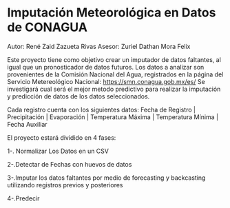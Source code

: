 # Imputación Meteorológica en Datos de CONAGUA
Autor: René Zaid Zazueta Rivas
Asesor: Zuriel Dathan Mora Felix

Este proyecto tiene como objetivo crear un imputador de datos faltantes, al igual que un pronosticador de datos futuros.
Los datos a analizar son provenientes de la Comisión Nacional del Agua, registrados en la página del Servicio Metereológico Nacional: https://smn.conagua.gob.mx/es/
Se investigará cual será el mejor metodo predictivo para realizar la imputación y predicción de datos de los datos seleccionados.

Cada registro cuenta con los siguientes datos:
Fecha de Registro | Precipitación | Evaporación | Temperatura Máxima | Temperatura Mínima | Fecha Auxiliar

El proyecto estará dividido en 4 fases:

1-. Normalizar Los Datos en un CSV

2-.Detectar de Fechas con huevos de datos

3-.Imputar los datos faltantes por medio de forecasting y backcasting utilizando registros previos y posteriores

4-.Predecir 
